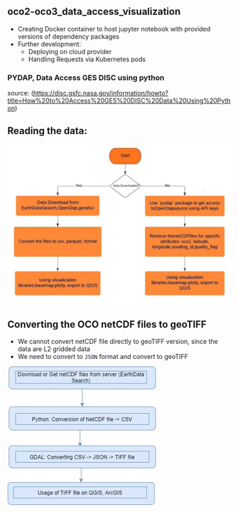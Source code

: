 ## oco2-oco3_data_access_visualization
- Creating Docker container to host jupyter notebook with provided versions of dependency packages
- Further development:
  * Deploying on cloud provider
  * Handling Requests via Kubernetes pods
### PYDAP, Data Access GES DISC using python
source: (https://disc.gsfc.nasa.gov/information/howto?title=How%20to%20Access%20GES%20DISC%20Data%20Using%20Python)

## Reading the data:
![options](https://github.com/sagarlimbu0/oco2-oco3_data_access_visualization/blob/main/screenshots/data_access_visualization.jpeg)

## Converting the OCO netCDF files to geoTIFF
- We cannot convert netCDF file directly to geoTIFF version, since the data are L2 gridded data
- We need to convert to `JSON` format and convert to geoTIFF

![conv](https://github.com/sagarlimbu0/oco2-oco3_data_access_visualization/blob/main/screenshots/creating_tiff_file.jpg)


